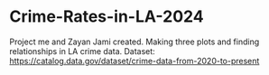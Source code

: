 # Crime-Rates-in-LA-2024
Project me and Zayan Jami created. Making three plots and finding relationships in LA crime data.
Dataset: https://catalog.data.gov/dataset/crime-data-from-2020-to-present
